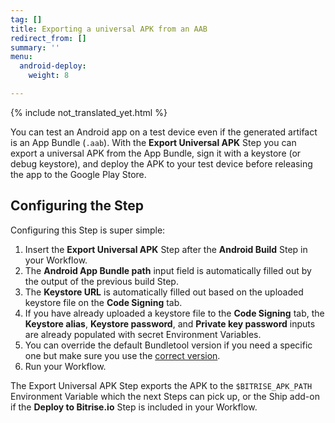 ```yaml
---
tag: []
title: Exporting a universal APK from an AAB
redirect_from: []
summary: ''
menu:
  android-deploy:
    weight: 8

---
```

{% include not_translated_yet.html %}

You can test an Android app on a test device even if the generated artifact is an App Bundle (`.aab`). With the **Export Universal APK** Step you can export a universal APK from the App Bundle, sign it with a keystore (or debug keystore), and deploy the APK to your test device before releasing the app to the Google Play Store.

## Configuring the Step

Configuring this Step is super simple:

1. Insert the **Export Universal APK** Step after the **Android Build** Step in your Workflow.
2. The **Android App Bundle path** input field is automatically filled out by the output of the previous build Step.
3. The **Keystore URL** is automatically filled out based on the uploaded keystore file on the **Code Signing** tab.
4. If you have already uploaded a keystore file to the **Code Signing** tab, the **Keystore alias**, **Keystore password**, and **Private key password** inputs are already populated with secret Environment Variables.
5. You can override the default Bundletool version if you need a specific one but make sure you use the [correct version](https://github.com/google/bundletool/releases "https://github.com/google/bundletool/releases").
6. Run your Workflow.

The Export Universal APK Step exports the APK to the `$BITRISE_APK_PATH` Environment Variable which the next Steps can pick up, or the Ship add-on if the **Deploy to Bitrise.io** Step is included in your Workflow.